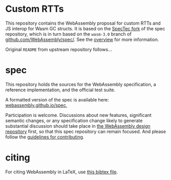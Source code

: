 # Custom RTTs

This repository contains the WebAssembly proposal for custom RTTs and JS interop for Wasm GC structs.
It is based on the [SpecTec fork](https://github.com/Wasm-DSL/spectec) of the spec repository,
which is in turn based on the `wasm-3.0` branch of [github.com/WebAssembly/spec/](https://github.com/WebAssembly/spec/).
See the [overview](proposals/custom-rtts/Overview.md) for more information.

Original `README` from upstream repository follows...

# spec

This repository holds the sources for the WebAssembly specification,
a reference implementation, and the official test suite.

A formatted version of the spec is available here:
[webassembly.github.io/spec](https://webassembly.github.io/spec/),

Participation is welcome. Discussions about new features, significant semantic
changes, or any specification change likely to generate substantial discussion
should take place in
[the WebAssembly design repository](https://github.com/WebAssembly/design)
first, so that this spec repository can remain focused. And please follow the
[guidelines for contributing](Contributing.md).

# citing

For citing WebAssembly in LaTeX, use [this bibtex file](wasm-specs.bib).
